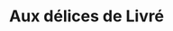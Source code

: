 ---
title: "Aux délices de Livré"
url: /livre-sur-changeon/aux-delices-de-livre/
shop: boulangerie
---
